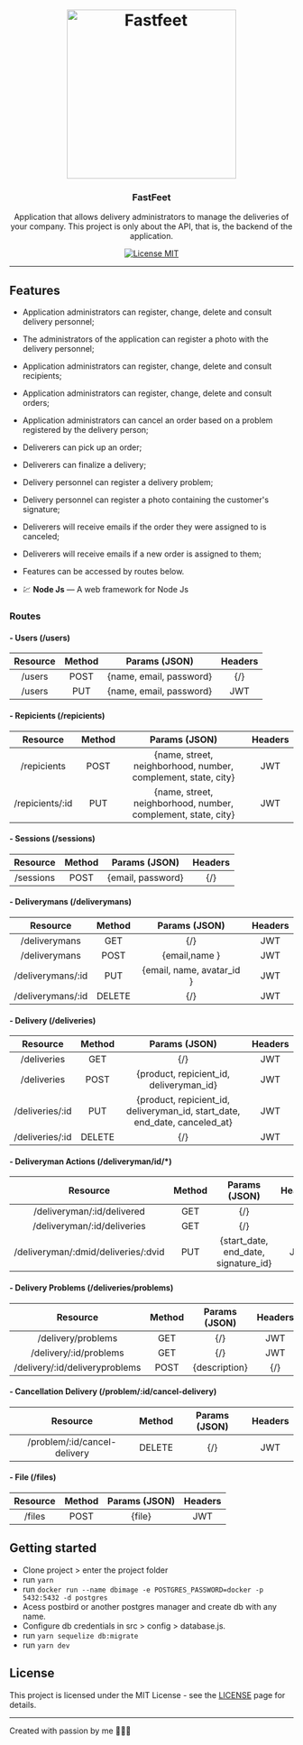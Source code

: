 <h1 align="center">
  <img alt="Fastfeet" title="Fastfeet" src="https://github.com/Rocketseat/bootcamp-gostack-desafio-02/blob/master/.github/logo.png" width="300px" />
</h1>

<h3 align="center">
  FastFeet
</h3>

<p align="center">
Application that allows delivery administrators to manage the deliveries of your company. This project is only about the API, that is, the backend of the application.</p>

<p align="center">
  <a href="https://opensource.org/licenses/MIT">
    <img src="https://img.shields.io/badge/License-MIT-blue.svg" alt="License MIT">
  </a>
</p>

<hr />

## Features

- Application administrators can register, change, delete and consult delivery personnel;
- The administrators of the application can register a photo with the delivery personnel;
- Application administrators can register, change, delete and consult recipients;
- Application administrators can register, change, delete and consult orders;
- Application administrators can cancel an order based on a problem registered by the delivery person;
- Deliverers can pick up an order;
- Deliverers can finalize a delivery;
- Delivery personnel can register a delivery problem;
- Delivery personnel can register a photo containing the customer's signature;
- Deliverers will receive emails if the order they were assigned to is canceled;
- Deliverers will receive emails if a new order is assigned to them;

- Features can be accessed by routes below.

- 💹 **Node Js** — A web framework for Node Js

### **Routes**

  #### - Users (/users)

| Resource | Method |      Params (JSON)      | Headers |
| :------: | :----: | :---------------------: | :-----: |
|  /users  |  POST  | {name, email, password} |   {/}   |
|  /users  |  PUT   | {name, email, password} |   JWT   |

#### - Repicients (/repicients)

|    Resource     | Method |                         Params (JSON)                         | Headers |
| :-------------: | :----: | :-----------------------------------------------------------: | :-----: |
|   /repicients   |  POST  | {name, street, neighborhood, number, complement, state, city} |   JWT   |
| /repicients/:id |  PUT   | {name, street, neighborhood, number, complement, state, city} |   JWT   |

#### - Sessions (/sessions)

| Resource  | Method |   Params (JSON)   | Headers |
| :-------: | :----: | :---------------: | :-----: |
| /sessions |  POST  | {email, password} |   {/}   |

#### - Deliverymans (/deliverymans)

|     Resource      | Method |       Params (JSON)       | Headers |
| :---------------: | :----: | :-----------------------: | :-----: |
|   /deliverymans   |  GET   |            {/}            |   JWT   |
|   /deliverymans   |  POST  |       {email,name }       |   JWT   |
| /deliverymans/:id |  PUT   | {email, name, avatar_id } |   JWT   |
| /deliverymans/:id | DELETE |            {/}            |   JWT   |

#### - Delivery (/deliveries)

|    Resource     | Method |                               Params (JSON)                                | Headers |
| :-------------: | :----: | :------------------------------------------------------------------------: | :-----: |
|   /deliveries   |  GET   |                                    {/}                                     |   JWT   |
|   /deliveries   |  POST  |                  {product, repicient_id, deliveryman_id}                   |   JWT   |
| /deliveries/:id |  PUT   | {product, repicient_id, deliveryman_id, start_date, end_date, canceled_at} |   JWT   |
| /deliveries/:id | DELETE |                                    {/}                                     |   JWT   |

#### - Deliveryman Actions (/deliveryman/id/\*)

|              Resource               | Method |            Params (JSON)             | Headers |
| :---------------------------------: | :----: | :----------------------------------: | :-----: |
|     /deliveryman/:id/delivered      |  GET   |                 {/}                  |   {/}   |
|     /deliveryman/:id/deliveries     |  GET   |                 {/}                  |   {/}   |
| /deliveryman/:dmid/deliveries/:dvid |  PUT   | {start_date, end_date, signature_id} |   JWT   |

#### - Delivery Problems (/deliveries/problems)

|            Resource            | Method | Params (JSON) | Headers |
| :----------------------------: | :----: | :-----------: | :-----: |
|       /delivery/problems       |  GET   |      {/}      |   JWT   |
|     /delivery/:id/problems     |  GET   |      {/}      |   JWT   |
| /delivery/:id/deliveryproblems |  POST  | {description} |   {/}   |

#### - Cancellation Delivery (/problem/:id/cancel-delivery)

|           Resource           | Method | Params (JSON) | Headers |
| :--------------------------: | :----: | :-----------: | :-----: |
| /problem/:id/cancel-delivery | DELETE |      {/}      |   JWT   |

#### - File (/files)

| Resource | Method | Params (JSON) | Headers |
| :------: | :----: | :-----------: | :-----: |
|  /files  |  POST  |    {file}     |   JWT   |

## Getting started

- Clone project > enter the project folder
- run `yarn`
- run `docker run --name dbimage -e POSTGRES_PASSWORD=docker -p 5432:5432 -d postgres`
- Acess postbird or another postgres manager and create db with any name. 
- Configure db credentials in src > config > database.js.
- run `yarn sequelize db:migrate`
- run `yarn dev`

## License

This project is licensed under the MIT License - see the [LICENSE](https://opensource.org/licenses/MIT) page for details.

---

Created with passion by me 👨🏻‍💻








